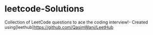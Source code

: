 # leetcode-Solutions
Collection of LeetCode questions to ace the coding interview!- Created using[leethub]https://github.com/QasimWani/LeetHub
